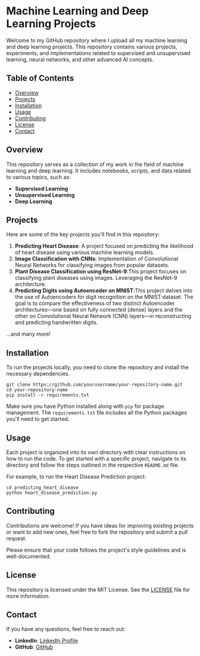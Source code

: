 <!DOCTYPE html>
<html lang="en">
<head>
    <meta charset="UTF-8">
    <meta name="viewport" content="width=device-width, initial-scale=1.0">
</head>
<body>

<h1>Machine Learning and Deep Learning Projects</h1>

<p>Welcome to my GitHub repository where I upload all my machine learning and deep learning projects. This repository contains various projects, experiments, and implementations related to supervised and unsupervised learning, neural networks, and other advanced AI concepts.</p>

<h2>Table of Contents</h2>
<ul>
    <li><a href="#overview">Overview</a></li>
    <li><a href="#projects">Projects</a></li>
    <li><a href="#installation">Installation</a></li>
    <li><a href="#usage">Usage</a></li>
    <li><a href="#contributing">Contributing</a></li>
    <li><a href="#license">License</a></li>
    <li><a href="#contact">Contact</a></li>
</ul>

<h2 id="overview">Overview</h2>
<p>This repository serves as a collection of my work in the field of machine learning and deep learning. It includes notebooks, scripts, and data related to various topics, such as:</p>
<ul>
    <li><strong>Supervised Learning</strong></li>
    <li><strong>Unsupervised Learning</strong></li>
    <li><strong>Deep Learning</strong></li>
    <!-- <li><strong>Natural Language Processing</strong>: Text classification, sentiment analysis, language models, etc.</li>
    <li><strong>Reinforcement Learning</strong>: Q-Learning, DQN, Policy Gradients, etc.</li>
    <li><strong>Other Advanced Topics</strong>: Transfer Learning, Hyperparameter Tuning, Model Interpretability, etc.</li>  -->
</ul>

<h2 id="projects">Projects</h2>
<p>Here are some of the key projects you'll find in this repository:</p>
<ol>
    <li><strong>Predicting Heart Disease</strong>: A project focused on predicting the likelihood of heart disease using various machine learning models.</li>
    <li><strong>Image Classification with CNNs</strong>: Implementation of Convolutional Neural Networks for classifying images from popular datasets.</li>
    <li><strong>Plant Disease Classification using ResNet-9</strong>:This project focuses on classifying plant diseases using images. Leveraging the ResNet-9 architecture.</li>
    <li><strong>Predicting Digits using Autoencoder on MNIST</strong>:This project delves into the use of Autoencoders for digit recognition on the MNIST dataset. The goal is to compare the effectiveness of two distinct Autoencoder architectures—one based on fully connected (dense) layers and the other on Convolutional Neural Network (CNN) layers—in reconstructing and predicting handwritten digits.</li>
    <!-- <li><strong>Sentiment Analysis with RNNs</strong>: Using Recurrent Neural Networks to analyze the sentiment of text data.</li>
    <li><strong>Reinforcement Learning for Game AI</strong>: Applying Q-Learning and Deep Q-Networks to train an AI agent to play simple games.</li> -->
</ol>
<p>...and many more!</p>

<h2 id="installation">Installation</h2>
<p>To run the projects locally, you need to clone the repository and install the necessary dependencies.</p>

<pre><code>git clone https://github.com/yourusername/your-repository-name.git
cd your-repository-name
pip install -r requirements.txt
</code></pre>

<p>Make sure you have Python installed along with <code>pip</code> for package management. The <code>requirements.txt</code> file includes all the Python packages you'll need to get started.</p>

<h2 id="usage">Usage</h2>
<p>Each project is organized into its own directory with clear instructions on how to run the code. To get started with a specific project, navigate to its directory and follow the steps outlined in the respective <code>README.md</code> file.</p>

<p>For example, to run the Heart Disease Prediction project:</p>

<pre><code>cd predicting_heart_disease
python heart_disease_prediction.py
</code></pre>

<h2 id="contributing">Contributing</h2>
<p>Contributions are welcome! If you have ideas for improving existing projects or want to add new ones, feel free to fork the repository and submit a pull request.</p>

<p>Please ensure that your code follows the project's style guidelines and is well-documented.</p>

<h2 id="license">License</h2>
<p>This repository is licensed under the MIT License. See the <a href="LICENSE">LICENSE</a> file for more information.</p>

<h2 id="contact">Contact</h2>
<p>If you have any questions, feel free to reach out:</p>
<ul>
    <!--<li><strong>Email</strong>: <a href="mailto:your-email@example.com">your-email@example.com</a></li>-->
    <li><strong>LinkedIn</strong>: <a href="https://www.linkedin.com/in/sitha-ram-pavan-meda-894a18294/">LinkedIn Profile</a></li>
    <li><strong>GitHub</strong>: <a href="https://github.com/MSRpavan">GitHub</a></li>
</ul>

</body>
</html>
